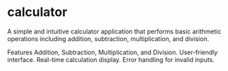 # calculator
A simple and intuitive calculator application that performs basic arithmetic operations including addition, subtraction, multiplication, and division.

Features
Addition, Subtraction, Multiplication, and Division.
User-friendly interface.
Real-time calculation display.
Error handling for invalid inputs.
